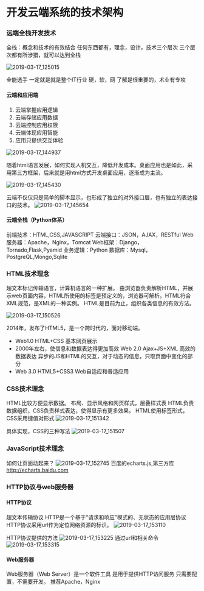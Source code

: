 # 开发云端系统的技术架构

### 远端全栈开发技术

全栈：概念和技术的有效结合
任何东西都有，理念，设计，技术三个层次
三个层次都有所涉猎，就可以达到全栈

![2019-03-17_125015](./images/2019-03-17_125015.png)

全能选手 一定就是就是整个IT行业
硬，软，网
了解是很重要的，术业有专攻



#### 云端和应用端
1.  云端掌握应用逻辑
2.  云端存储应用数据
3.  云端控制应用权限
4.  云端体现应用智能
5.  应用只提供交互体验

![2019-03-17_144937](./images/2019-03-17_144937.png)

随着html语言发展，如何实现人机交互，降低开发成本。桌面应用也是如此，采用第三方框架，后来就是用html方式开发桌面应用，逐渐成为主流。

![2019-03-17_145430](./images/2019-03-17_145430.png)

云端不仅仅只是简单的脚本显示，也形成了独立的对外接口层，也有独立的表达接口的技术。
![2019-03-17_145654](./images/2019-03-17_145654.png)

#### 云端全栈（Python体系）
前端技术：HTML,CSS,JAVASCRIPT
云端接口：JSON，AJAX，RESTful
Web服务器：Apache，Nginx，Tomcat
Web框架：Django，Tornado,Flask,Pyamid
业务逻辑：Python
数据库：Mysql，PostgreQL,Mongo,Sqlite

### HTML技术理念
超文本标记传输语言，计算机语言的一种扩展。
由浏览器负责解析HTML，并展示web页面内容，HTML所使用的标签是预定义的，浏览器可解析。HTML符合XML规范，是XML的一种实例。
HTML是目前为止，组织各类信息的有效方法。

![2019-03-17_150526](./images/2019-03-17_150526.png)

2014年，发布了HTML5，是一个跨时代的，面对移动端。

- Web1.0
HTML+CSS 基本网页展示
- 2000年左右，使信息和数据表达得更加高效
Web 2.0
Ajax+JS+XML 高效的数据表达
异步的JS和HTML的交互，对于动态的信息，只取页面中变化的部分
- Web 3.0
HTML5+CSS3 Web自适应和普适应用


### CSS技术理念
HTML比较方便显示数据。
布局、显示风格和网页样式，层叠样式表
HTML负责数据组织，CSS负责样式表达，使得显示有更多效果。
HTML使用标签形式，CSS采用键值对形式
![2019-03-17_151342](./images/2019-03-17_151342.png)

具体实现，CSS的三种写法
![2019-03-17_151507](./images/2019-03-17_151507.png)


### JavaScript技术理念
如何让页面动起来？
![2019-03-17_152745](./images/2019-03-17_152745.png)
百度的echarts.js,第三方库
<http://echarts.baidu.com>

### HTTP协议与web服务器
#### HTTP协议
超文本传输协议
HTTP是一个基于“请求和响应”模式的、无状态的应用层协议
HTTP协议采用url作为定位网络资源的标识。
![2019-03-17_153110](./images/2019-03-17_153110.png)

HTTP协议提供的方法
![2019-03-17_153225](./images/2019-03-17_153225.png)
通过url和相关命令
![2019-03-17_153315](./images/2019-03-17_153315.png)

#### Web服务器
Web服务器（Web Server）是一个软件工具
是用于提供HTTP访问服务
只需要配置，不需要开发。
推荐Apache，Nginx



